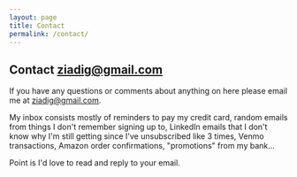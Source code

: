 ```yaml
---
layout: page
title: Contact
permalink: /contact/
---
```

## Contact ziadig@gmail.com

If you have any questions or comments about anything on here please email me at [ziadig@gmail.com](mailto:ziadig@gmail.com).

My inbox consists mostly of reminders to pay my credit card, random emails from things I don't remember signing up to, LinkedIn emails that I don't know why I'm still getting since I've unsubscribed like 3 times, Venmo transactions, Amazon order confirmations, "promotions" from my bank...

Point is I'd love to read and reply to your email.
